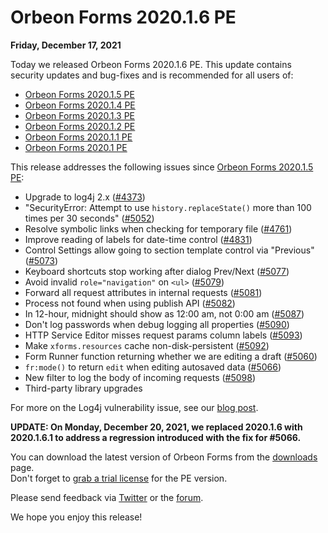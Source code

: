 # Orbeon Forms 2020.1.6 PE

__Friday, December 17, 2021__

Today we released Orbeon Forms 2020.1.6 PE. This update contains security updates and bug-fixes and is recommended for all users of:

- [Orbeon Forms 2020.1.5 PE](orbeon-forms-2020.1.5.md)
- [Orbeon Forms 2020.1.4 PE](orbeon-forms-2020.1.4.md)
- [Orbeon Forms 2020.1.3 PE](orbeon-forms-2020.1.3.md)
- [Orbeon Forms 2020.1.2 PE](orbeon-forms-2020.1.2.md)
- [Orbeon Forms 2020.1.1 PE](orbeon-forms-2020.1.1.md)
- [Orbeon Forms 2020.1 PE](orbeon-forms-2020.1.md)

This release addresses the following issues since [Orbeon Forms 2020.1.5 PE](orbeon-forms-2020.1.5.md):

- Upgrade to log4j 2.x ([\#4373](https://github.com/orbeon/orbeon-forms/issues/4373))
- "SecurityError: Attempt to use `history.replaceState()` more than 100 times per 30 seconds" ([\#5052](https://github.com/orbeon/orbeon-forms/issues/5052))
- Resolve symbolic links when checking for temporary file ([\#4761](https://github.com/orbeon/orbeon-forms/issues/4761))
- Improve reading of labels for date-time control ([\#4831](https://github.com/orbeon/orbeon-forms/issues/4831))
- Control Settings allow going to section template control via "Previous" ([\#5073](https://github.com/orbeon/orbeon-forms/issues/5073))
- Keyboard shortcuts stop working after dialog Prev/Next ([\#5077](https://github.com/orbeon/orbeon-forms/issues/5077))
- Avoid invalid `role="navigation"` on `<ul>` ([\#5079](https://github.com/orbeon/orbeon-forms/issues/5079))
- Forward all request attributes in internal requests ([\#5081](https://github.com/orbeon/orbeon-forms/issues/5081))
- Process not found when using publish API ([\#5082](https://github.com/orbeon/orbeon-forms/issues/5082))
- In 12-hour, midnight should show as 12:00 am, not 0:00 am ([\#5087](https://github.com/orbeon/orbeon-forms/issues/5087))
- Don't log passwords when debug logging all properties ([\#5090](https://github.com/orbeon/orbeon-forms/issues/5090))
- HTTP Service Editor misses request params column labels ([\#5093](https://github.com/orbeon/orbeon-forms/issues/5093))
- Make `xforms.resources` cache non-disk-persistent ([\#5092](https://github.com/orbeon/orbeon-forms/issues/5092))
- Form Runner function returning whether we are editing a draft ([\#5060](https://github.com/orbeon/orbeon-forms/issues/5060))
- `fr:mode()` to return `edit` when editing autosaved data ([\#5066](https://github.com/orbeon/orbeon-forms/issues/5066))
- New filter to log the body of incoming requests ([\#5098](https://github.com/orbeon/orbeon-forms/issues/5098))
- Third-party library upgrades

For more on the Log4j vulnerability issue, see our [blog post](https://blog.orbeon.com/2021/12/vulnerability-in-log4j-library.html).

__UPDATE: On Monday, December 20, 2021, we replaced 2020.1.6 with 2020.1.6.1 to address a regression introduced with the fix for #5066.__

You can download the latest version of Orbeon Forms from the [downloads](https://www.orbeon.com/download) page.  
Don't forget to [grab a trial license](https://prod.orbeon.com/prod/fr/orbeon/register/new) for the PE version.

Please send feedback via [Twitter](https://twitter.com/orbeon) or the [forum](https://www.orbeon.com/community).

We hope you enjoy this release!
